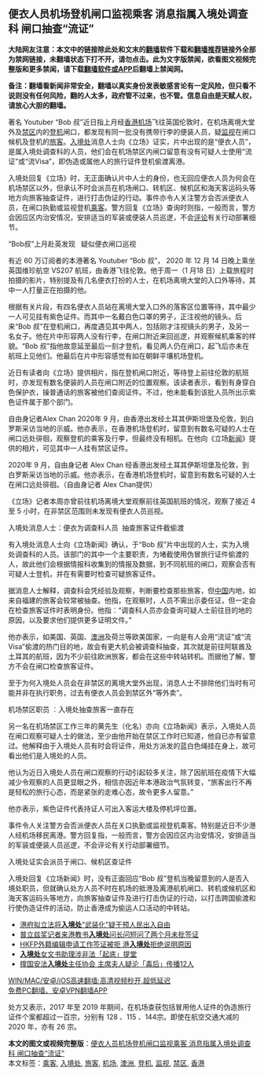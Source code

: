  <h2>便衣人员机场登机闸口监视乘客 消息指属入境处调查科 闸口抽查“流证”</h2> <p class="notice"><b>大陆网友注意：本文中的链接除此处和文末的<a href="https://github.com/bannedbook/fanqiang" >翻墙</a>软件下载和<a href="https://github.com/killgcd/justmysocks/blob/master/README.md">翻墙推荐</a>链接外全部为禁网链接，未翻墙状态下打不开，请勿点击。此为文字版禁闻，欲看图文视频完整版和更多禁闻，请下载<a href="https://github.com/bannedbook/fanqiang">翻墙软件或APP</a>后翻墙上禁闻网。</p><p>备注：翻墙看新闻非常安全，翻墙以真实身份发表敏感言论有一定风险，但只看不说则没有任何风险，翻的人太多，政府管不过来，也不管。信息自由是天赋人权，请放心大胆的翻墙。</b></p>  <div class="entry">  <p>著名 Youtuber “Bob 叔”近日指上月经<a href="https://www.bannedbook.org/bnews/tag/%e9%a6%99%e6%b8%af/" class="st_tag internal_tag" rel="tag" title="标签 香港 下的日志">香港</a><a href="https://www.bannedbook.org/bnews/tag/%e6%9c%ba%e5%9c%ba/" class="st_tag internal_tag" rel="tag" title="标签 机场 下的日志">机场</a>飞往英国伦敦时，在机场离境大堂外及<a href="https://www.bannedbook.org/bnews/tag/%E7%A6%81%E5%8C%BA/" class="st_tag internal_tag" rel="tag" title="标签 禁区 下的日志">禁区</a>内的<a href="https://www.bannedbook.org/bnews/tag/%E7%99%BB%E6%9C%BA/" class="st_tag internal_tag" rel="tag" title="标签 登机 下的日志">登机</a>闸口，都发现有同一批没有携带行李的便装人员，疑<a href="https://www.bannedbook.org/bnews/tag/%E7%9B%91%E8%A7%86/" class="st_tag internal_tag" rel="tag" title="标签 监视 下的日志">监视</a>在闸口候机及登机的<a href="https://www.bannedbook.org/bnews/tag/%E6%97%85%E5%AE%A2/" class="st_tag internal_tag" rel="tag" title="标签 旅客 下的日志">旅客</a>。<a href="https://www.bannedbook.org/bnews/tag/%E5%85%A5%E5%A2%83%E5%A4%84/" class="st_tag internal_tag" rel="tag" title="标签 入境处 下的日志">入境处</a>消息人士向《立场》证实，片中出现的是“便衣人员”，是属入境处调查科的人员，他们会在机场禁区内闸口留意有没有可疑人士使用“流证”或“流Visa”，即伪造或属他人的旅行证件登机偷渡离港。</p> <p>入境处回复《立场》时，无正面确认片中人士的身份，也无回应便衣人员为何会在机场禁区以外，但承认不时会派员在机场闸口、转机区、候机区和海天客运码头等地方向旅客抽查证件，进行打击伪证的行动。事件亦令人关注警方会否派便衣人员，在闸口执勤或监视登机<a href="https://www.bannedbook.org/bnews/tag/%E4%B9%98%E5%AE%A2/" class="st_tag internal_tag" rel="tag" title="标签 乘客 下的日志">乘客</a>。警方回复《立场》查询时则指，一般而言，警方会因应区内治安情况，安排适当的军装或便装人员巡逻，不会<span class='wp_keywordlink_affiliate'><a href="https://www.bannedbook.org/bnews/comments/" title="新闻评论" target="_blank">评论</a></span>有关行动部署细节。</p> <p>“Bob叔”上月赴英发现   疑似便衣闸口巡视</p> <p>有近 60 万订阅者的本港著名 Youtuber “Bob 叔”， 2020 年 12 月 14 日晚上乘坐英国维珍航空 VS207 航班，由香港飞往伦敦。他于周一（1 月18 日）上载旅程时拍摄的影片，特别提及有几名便衣打扮的人士，在机场离境大堂的入口外等待，其中一人打量正在拍摄的他。</p> <p>根据有关片段，有四名便衣人员站在离境大堂入口外的落客区位置等待，其中最少一人可见挂有紫色证件。而其中一名戴白色口罩的男子，正注视他的镜头。后来“Bob 叔”在登机闸口，再度遇见其中两人，包括刚才注视镜头的男子，及另一名女子。他在片中形容两人没有行李，在闸口附近来回巡逻，并观察候机乘客的样貌。“Bob 叔”指他故意延至最后一刻才登机，看见两人仍在闸口，起飞后亦未在航班上见他们。他最后在片中形容感觉有如在朝鲜平壤机场登机。</p>  <p>近日有读者向《立场》提供相片，指在登机闸口附近，等待登上前往伦敦的航班时，亦发现有数名便装的人员在闸口附近的位置观察。该读者表示，看到有身穿白色保护衣，操普通话的旅客被他们查阅证件。不过，他未能看到该批人员所出示紫色证件属于那个部门。</p> <p>自由身记者Alex Chan 2020年 9 月，由香港出发经土耳其伊斯坦堡及伦敦，到白罗斯采访当地的示威。他亦表示，在香港机场登机时，留意到有数名可疑的人士在闸口远处徘徊，观察登机的乘客及行李，但最终没有相机。在他向《立场<span class='wp_keywordlink_affiliate'><a href="https://www.bannedbook.org/" title="新闻">新闻</a></span>》提供的相片，可见其中一人挂有禁区证件。</p> <p>2020年 9 月，自由身记者 Alex Chan 经香港出发经土耳其伊斯坦堡及伦敦，到白罗斯采访当地的示威。他亦表示，在香港机场登机时，留意到有数名可疑的人士在闸口远处徘徊。（自由身记者 Alex Chan提供）</p> <p>《立场》记者本周亦曾前往机场离境大堂观察前往英国航班的情况，观察了接近 4 至 5 小时，在非禁区范围则未发现有便衣人员巡视。</p> <p>入境处消息人士：便衣为调查科人员  抽查旅客证件截偷渡</p>  <p>有入境处消息人士向《立场新闻》确认，于“Bob 叔”片中出现的人士，实为入境处调查科的人员。该部门的其中一个主要职责，为堵截使用伪冒旅行证件偷渡的人，故此他们会根据情报科收集到的情报及数据，到不同航班的闸口，观察会否有可疑人士登机，并在有需要时检查可疑旅客证件。</p> <p>据消息人士解释，调查科会凭经验及观察，判断要检查那些旅客，但<span class='wp_keywordlink_affiliate'><a href="https://www.bannedbook.org/" title="中国" target="_blank">中国</a></span>内地，如来自福建的旅客会较常被抽查。他指，在观察时，人员不需出示委任证，但一定会在检查旅客证件时表明身份。他指︰“调查科人员亦会查询可疑人士前往目的地的原因，以及要求他们提供更多证明文件。”</p> <p>他亦表示，如美国、英国、<a href="https://www.bannedbook.org/bnews/tag/%e6%be%b3%e6%b4%b2/" class="st_tag internal_tag" rel="tag" title="标签 澳洲 下的日志">澳洲</a>及荷兰等欧美国家，一向是有人会用“流证”或“流Visa”偷渡的热门目的地，故会有更大机会被调查科抽查，其次就是前往阿联酋及土耳其的航班，因为不少前往欧洲旅客，都会在这些中转站转机。而据他了解，警方不会在闸口检查旅客证件。</p> <p>至于为何入境处人员会在非禁区的离境大堂外出现，消息人士不排除他们当时有可能并非在执行职务，过去有便衣人员会到禁区外“等外卖”。</p> <p>机场禁区职员 ︰入境处抽查旅客一直存在</p>  <p>另一名在机场禁区工作三年的黄先生（化名）亦向《立场新闻》表示，入境处人员在闸口观察可疑人士的做法，至少由他开始在禁区工作时已知道，他自已亦有留意过。他解释由于入境处人员有时会将证件，用处方派发的蓝白色绳挂在身上，故可看出他们是入境处的人员。</p> <p>他认为近日入境处人员在闸口观察的行动引起较多关注，除了因航班在疫情下大幅减少令观察的人员更显眼之外，相信亦因近年本港政治气氛转变，“旅客出行不再是轻松的旅行心态，而是紧张的走难心态，故令更多人留意。”</p> <p>他亦表示，紫色证件代表持证人可出入客运大楼及停机坪位置。</p> <p>事件令人关注警方会否派便衣人员在关口执勤或监视登机乘客。特别是近日不少港人经机场移民离港。警方回复指，一般而言，警方会因应区内治安情况，安排适当的军装或便装人员巡逻，不会评论有关行动部署细节。</p> <p>入境处证实会派员于闸口、候机区查证件</p>  <p>入境处回复《立场新闻》时，没有正面回应“Bob 叔”登机当晚留意到的人是否入境处职员，但就确认处方人员不时在机场的抵港及离港航机闸口、转机或候机区和海天客运码头等地方，向旅客抽查证件及进行打击伪证的行动，以打击跨国偷渡和行使伪造证件的活动，防止香港成为偷运人口活动的中转站。</p> <ul class='op-related-articles' title='相关阅读'> <li><a href='https://www.bannedbook.org/bnews/cnnews/hknews/20201219/1450995.html' target='_blank'>港府拟立法将<b>入境处</b>“武装化”疑干预人民出入自由</a></li> <li><a href='https://www.bannedbook.org/bnews/cnnews/hknews/20200830/1388187.html' target='_blank'>普立兹奖记者来港教书<b>入境处</b>问长问短问了两个月未批签证</a></li> <li><a href='https://www.bannedbook.org/bnews/headline/20200827/1386853.html' target='_blank'>HKFP外籍编辑申请工作签证被拒 港<b>入境处</b>拒绝说明原因</a></li> <li><a href='https://www.bannedbook.org/bnews/headline/20200822/1384204.html' target='_blank'><b>入境处</b>女文书助理涉非法「起底」提堂</a></li> <li><a href='https://www.bannedbook.org/bnews/cnnews/hknews/20200821/1383481.html' target='_blank'>撑国安法<b>入境处</b>主任协会 主席夫人疑沦「毒后」传播12人</a></li> </ul> <p class="texttj"> <a href="https://github.com/bannedbook/fanqiang/wiki/V2ray%E6%9C%BA%E5%9C%BA" target="_blank">WIN/MAC/安卓/iOS高速翻墙:高清视频秒开,超低延迟</a><br/> <a href="https://github.com/bannedbook/fanqiang/wiki/%E7%A6%81%E9%97%BB%E7%BD%91%E5%AE%89%E5%8D%93%E7%BF%BB%E5%A2%99%E6%96%B0%E9%97%BBAPP" target="_blank">免费PC翻墙、安卓VPN翻墙APP</a></p><p>处方又表示，2017 年至 2019 年期间，在机场查获包括冒用他人证件的伪造旅行证件个案都超过一百宗，分别有 128 、115 、144宗。即使在航空交通大减的 2020 年，亦有 26 宗。</p><a name='sharetosocial'></a>       <div><b>本文的图文或视频完整版</b>：<a href='https://www.bannedbook.org/bnews/comments/20210123/1473428.html'>便衣人员机场登机闸口监视乘客 消息指属入境处调查科 闸口抽查“流证”</a></div>  </div><!--END ENTRY--> <div class="postfooter"> <div>本文标签：<a href="https://www.bannedbook.org/bnews/tag/%E4%B9%98%E5%AE%A2/" rel="tag">乘客</a>, <a href="https://www.bannedbook.org/bnews/tag/%E5%85%A5%E5%A2%83%E5%A4%84/" rel="tag">入境处</a>, <a href="https://www.bannedbook.org/bnews/tag/%E6%97%85%E5%AE%A2/" rel="tag">旅客</a>, <a href="https://www.bannedbook.org/bnews/tag/%e6%9c%ba%e5%9c%ba/" rel="tag">机场</a>, <a href="https://www.bannedbook.org/bnews/tag/%e6%be%b3%e6%b4%b2/" rel="tag">澳洲</a>, <a href="https://www.bannedbook.org/bnews/tag/%E7%99%BB%E6%9C%BA/" rel="tag">登机</a>, <a href="https://www.bannedbook.org/bnews/tag/%E7%9B%91%E8%A7%86/" rel="tag">监视</a>, <a href="https://www.bannedbook.org/bnews/tag/%E7%A6%81%E5%8C%BA/" rel="tag">禁区</a>, <a href="https://www.bannedbook.org/bnews/tag/%e9%a6%99%e6%b8%af/" rel="tag">香港</a></div>  </div><!--END POSTFOOTER--> 